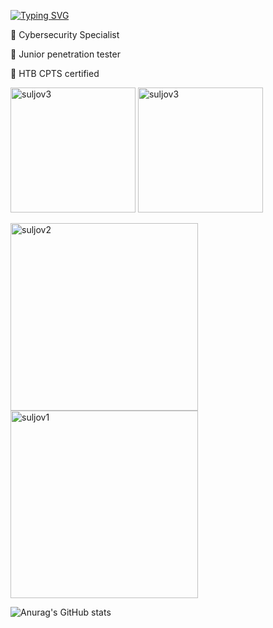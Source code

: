 [![Typing SVG](https://readme-typing-svg.herokuapp.com?font=Butcherman&weight=200&duration=3000&pause=1000&color=9C0000&background=5D20FF00&random=true&width=442&lines=It's+you+versus+yourself)](https://git.io/typing-svg)

💎 Cybersecurity Specialist

💎 Junior penetration tester

💎 HTB CPTS certified


[<img src="https://academy.hackthebox.com/storage/badges/htb-certified-penetration-testing-specialist.png" alt="suljov3" style="width: 200px;">](https://academy.hackthebox.com/achievement/badge/1521418b-35d8-11ee-acfc-bea50ffe6cb4)
[<img src="https://images.credly.com/images/2ce15d62-caa1-45e5-8b3b-2b1f80b39cc5/blobg" alt="suljov3" style="width: 200px;">](https://www.credly.com/earner/earned/badge/08cae1c0-1fe2-48c6-bf58-9cfcef8a97c7)

[<img src="https://tryhackme-badges.s3.amazonaws.com/suljov.png" alt="suljov2" style="width: 300px;">](https://tryhackme.com/p/suljov)
[<img src="https://www.hackthebox.eu/badge/image/432163" alt="suljov1" style="width: 300px;">](https://app.hackthebox.com/profile/432163)

![Anurag's GitHub stats](https://github-readme-stats.vercel.app/api?username=suljov&show_icons=true&theme=dracula)


